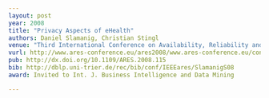 ```yaml
---
layout: post
year: 2008
title: "Privacy Aspects of eHealth"
authors: Daniel Slamanig, Christian Stingl
venue: "Third International Conference on Availability, Reliability and Security - ARES 2008"
vurl: http://www.ares-conference.eu/ares2008/www.ares-conference.eu/conf/
pub: http://dx.doi.org/10.1109/ARES.2008.115
bib: http://dblp.uni-trier.de/rec/bib/conf/IEEEares/SlamanigS08
award: Invited to Int. J. Business Intelligence and Data Mining

---
```


